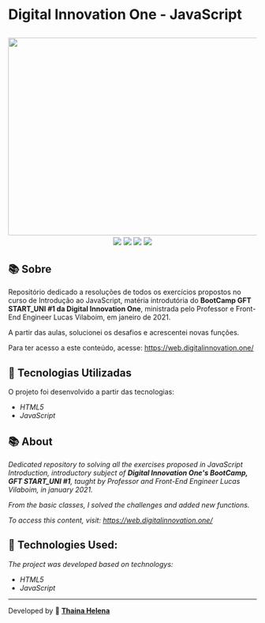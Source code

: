 <h1> 
    Digital Innovation One - JavaScript
</h1>

<h2 style="text-align:center;">
<img src="https://i.imgur.com/ZYTyJCG.jpg" height="400px" width="1100px>
</h2>   

<h2 align="center">
    <a href="https://www.facebook.com/digitalinnovationone" target="_blank"><img class="link" src="https://i.imgur.com/s9wDAAI.png?1"></a> <a href="https://www.youtube.com/results?search_query=digital+innovation+one" target="_blank"><img class="link" src="https://i.imgur.com/zG40AZC.png?1"></a> <a href="https://twitter.com/dio4tech" target="_blank"><img class="link" src="https://i.imgur.com/0Xfla8g.png?1"></a> <a href="https://web.digitalinnovation.one/" target="_blank"><img class="link" src="https://i.imgur.com/skUash9.png?1"></a>
</h2>

## 📚 Sobre

Repositório dedicado a resoluções de todos os exercícios propostos no curso de Introdução ao JavaScript, matéria introdutória do **BootCamp GFT START_UNI #1 da Digital Innovation One**, ministrada pelo Professor e Front-End Engineer Lucas Vilaboim, em janeiro de 2021.

A partir das aulas, solucionei os desafios e acrescentei novas funções.

Para ter acesso a este conteúdo, acesse: https://web.digitalinnovation.one/                                  

## 🚀 Tecnologias Utilizadas

O projeto foi desenvolvido a partir das tecnologias:

- *HTML5*
- *JavaScript*


## 📚 About

*Dedicated repository to solving all the exercises proposed in JavaScript Introduction, introductory subject of **Digital Innovation One's BootCamp, GFT START_UNI #1**, taught by Professor and Front-End Engineer Lucas Vilaboim, in january 2021.*

*From the basic classes, I solved the challenges and added new functions.*

*To access this content, visit: https://web.digitalinnovation.one/*                                  


## 🚀 Technologies Used:

*The project was developed based on technologys:*

- *HTML5*
- *JavaScript*

--------------

Developed by 🍁 [**Thaina Helena**](https://github.com/Thainahelena)